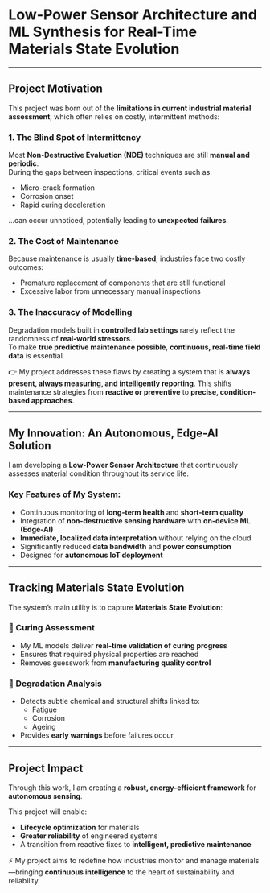 # Low-Power Sensor Architecture and ML Synthesis for Real-Time Materials State Evolution

---

## Project Motivation
This project was born out of the **limitations in current industrial material assessment**, which often relies on costly, intermittent methods:

### 1. The Blind Spot of Intermittency
Most **Non-Destructive Evaluation (NDE)** techniques are still **manual and periodic**.  
During the gaps between inspections, critical events such as:
- Micro-crack formation  
- Corrosion onset  
- Rapid curing deceleration  

...can occur unnoticed, potentially leading to **unexpected failures**.

### 2. The Cost of Maintenance
Because maintenance is usually **time-based**, industries face two costly outcomes:
- Premature replacement of components that are still functional  
- Excessive labor from unnecessary manual inspections  

### 3. The Inaccuracy of Modelling
Degradation models built in **controlled lab settings** rarely reflect the randomness of **real-world stressors**.  
To make **true predictive maintenance possible**, **continuous, real-time field data** is essential.

👉 My project addresses these flaws by creating a system that is **always present, always measuring, and intelligently reporting**. This shifts maintenance strategies from **reactive or preventive** to **precise, condition-based approaches**.

---

## My Innovation: An Autonomous, Edge-AI Solution
I am developing a **Low-Power Sensor Architecture** that continuously assesses material condition throughout its service life.  

### Key Features of My System:
- Continuous monitoring of **long-term health** and **short-term quality**  
- Integration of **non-destructive sensing hardware** with **on-device ML (Edge-AI)**  
- **Immediate, localized data interpretation** without relying on the cloud  
- Significantly reduced **data bandwidth** and **power consumption**  
- Designed for **autonomous IoT deployment**  

---

## Tracking Materials State Evolution
The system’s main utility is to capture **Materials State Evolution**:

### 🔹 Curing Assessment
- My ML models deliver **real-time validation of curing progress**  
- Ensures that required physical properties are reached  
- Removes guesswork from **manufacturing quality control**  

### 🔹 Degradation Analysis
- Detects subtle chemical and structural shifts linked to:  
  - Fatigue  
  - Corrosion  
  - Ageing  
- Provides **early warnings** before failures occur  

---

## Project Impact
Through this work, I am creating a **robust, energy-efficient framework** for **autonomous sensing**.  

This project will enable:  
- **Lifecycle optimization** for materials  
- **Greater reliability** of engineered systems  
- A transition from reactive fixes to **intelligent, predictive maintenance**  

⚡ My project aims to redefine how industries monitor and manage materials—bringing **continuous intelligence** to the heart of sustainability and reliability.

